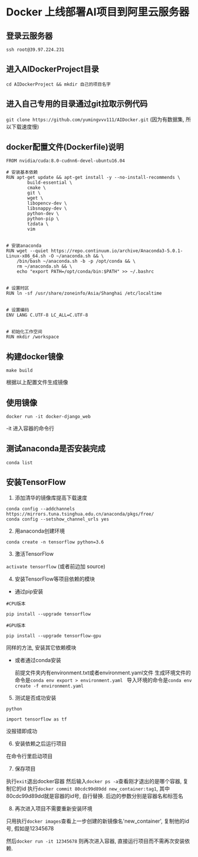 # Docker 上线部署AI项目到阿里云服务器

## 登录云服务器

`ssh root@39.97.224.231`

## 进入AIDockerProject目录

`cd AIDockerProject && mkdir 自己的项目名字`


## 进入自己专用的目录通过git拉取示例代码

`git clone https://github.com/yumingvvv111/AIDocker.git`
(因为有数据集, 所以下载速度慢)


## docker配置文件(Dockerfile)说明

```
FROM nvidia/cuda:8.0-cudnn6-devel-ubuntu16.04

# 安装基本依赖
RUN apt-get update && apt-get install -y --no-install-recommends \
        build-essential \
        cmake \
        git \
        wget \
        libopencv-dev \
        libsnappy-dev \
        python-dev \
        python-pip \
        tzdata \
        vim


# 安装anaconda 
RUN wget --quiet https://repo.continuum.io/archive/Anaconda3-5.0.1-Linux-x86_64.sh -O ~/anaconda.sh && \
    /bin/bash ~/anaconda.sh -b -p /opt/conda && \
    rm ~/anaconda.sh && \
    echo "export PATH=/opt/conda/bin:$PATH" >> ~/.bashrc


# 设置时区
RUN ln -sf /usr/share/zoneinfo/Asia/Shanghai /etc/localtime


# 设置编码
ENV LANG C.UTF-8 LC_ALL=C.UTF-8


# 初始化工作空间
RUN mkdir /workspace

```

## 构建docker镜像

`make build`

根据以上配置文件生成镜像

## 使用镜像

`docker run -it docker-django_web`

-it 进入容器的命令行

## 测试anaconda是否安装完成

`conda list`

## 安装TensorFlow

1. 添加清华的镜像库提高下载速度

```
conda config --addchannels https://mirrors.tuna.tsinghua.edu.cn/anaconda/pkgs/free/
conda config --setshow_channel_urls yes
```

2. 用anaconda创建环境

```
conda create -n tensorflow python=3.6
```

3. 激活TensorFlow

`activate tensorflow` (或者前边加 source)

4. 安装TensorFlow等项目依赖的模块

* 通过pip安装

```
#CPU版本

pip install --upgrade tensorflow

#GPU版本

pip install --upgrade tensorflow-gpu

```

同样的方法, 安装其它依赖模块

* 或者通过conda安装
  
  前提文件夹内有environment.txt或者environment.yaml文件
  生成环境文件的命令是`conda env export > environment.yaml `
  导入环境的命令是`conda env create -f environment.yaml `


5. 测试是否成功安装

```
python

import tensorflow as tf
```
没报错即成功

6. 安装依赖之后运行项目
   
在命令行里启动项目

7. 保存项目

执行`exit`退出docker容器
然后输入`docker ps -a`查看刚才退出的是哪个容器, 复制它的id
执行`docker commit 80cdc99d89dd new_container:tag1`, 其中80cdc99d89dd就是容器的id号, 自行替换. 后边的参数分别是容器名和标签名

8. 再次进入项目不需要重新安装环境

只用执行`docker images`查看上一步创建的新镜像名'new_container', 复制他的id号, 假如是12345678

然后`docker run -it 12345678` 则再次进入容器, 直接运行项目而不需再次安装依赖.

